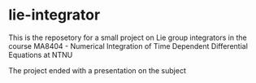 # lie-integrator 

This is the reposetory for a small project on Lie group integrators in the course  MA8404 - Numerical Integration of Time Dependent Differential Equations at NTNU

The project ended with a presentation on the subject
